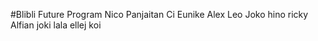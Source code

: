 #Blibli Future Program
Nico Panjaitan
Ci Eunike
Alex
Leo
Joko
hino
ricky
Alfian
joki
lala
ellej
koi
